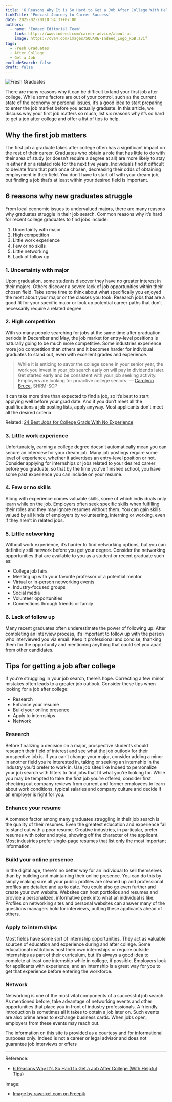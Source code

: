 ```yaml
---
title: '6 Reasons Why It is So Hard to Get a Job After College With Helpful Tips'
linkTitle: 'Podcast Journey to Career Success'
date: 2025-02-20T10:54:37+07:00
authors:
  - name: 'Indeed Editorial Team'
    link: https://www.indeed.com/career-advice/about-us
    image: https://cva4.com/images/SQUARE-Indeed_Logo_RGB.avif
tags:
  - Fresh Graduates
  - After College
  - Get a Job
excludeSearch: false
draft: false
---
```


![Fresh Graduates](/images/2025/woman-wearing-regalia-holding-her-degree-graduation.jpg)

There are many reasons why it can be difficult to land your first job after college. While some factors are out of your control, such as the current state of the economy or personal issues, it’s a good idea to start preparing to enter the job market before you actually graduate. In this article, we discuss why your first job matters so much, list six reasons why it’s so hard to get a job after college and offer a list of tips to help.

## Why the first job matters

The first job a graduate takes after college often has a significant impact on the rest of their career. Graduates who obtain a role that has little to do with their area of study (or doesn't require a degree at all) are more likely to stay in either it or a related role for the next five years. Individuals find it difficult to deviate from that path once chosen, decreasing their odds of obtaining employment in their field. You don’t have to start off with your dream job, but finding a job that’s at least within your desired field is important.


## 6 reasons why new graduates struggle

From local economic issues to undervalued majors, there are many reasons why graduates struggle in their job search. Common reasons why it’s hard for recent college graduates to find jobs include:

1. Uncertainty with major
2. High competition
3. Little work experience
4. Few or no skills
5. Little networking
6. Lack of follow up


### 1. Uncertainty with major

Upon graduation, some students discover they have no greater interest in their majors. Others discover a severe lack of job opportunities within their chosen field. Take some time to think about what specifically you enjoyed the most about your major or the classes you took. Research jobs that are a good fit for your specific major or look up potential career paths that don’t necessarily require a related degree. 


### 2. High competition

With so many people searching for jobs at the same time after graduation periods in December and May, the job market for entry-level positions is naturally going to be much more competitive. Some industries experience more job competition than others and it becomes harder for individual graduates to stand out, even with excellent grades and experience.

> While it is enticing to savor the college scene in your senior year, the work you invest in your job search early on will pay in dividends later. Get started early and be consistent with your job seeking activity. Employers are looking for proactive college seniors.
— [Carolynn Bruce](https://www.indeed.com/career-advice/author/carolynn-bruce), SHRM-SCP

It can take more time than expected to find a job, so it’s best to start applying well before your grad date. And if you don’t meet all the qualifications a job posting lists, apply anyway. Most applicants don’t meet all the desired criteria 

Related: [24 Best Jobs for College Grads With No Experience](https://www.indeed.com/career-advice/finding-a-job/best-jobs-for-college-grads-with-no-experience)


### 3. Little work experience

Unfortunately, earning a college degree doesn’t automatically mean you can secure an interview for your dream job. Many job postings require some level of experience, whether it advertises an entry-level position or not. Consider applying for internships or jobs related to your desired career before you graduate, so that by the time you’ve finished school, you have some past experience you can include on your resume.  


### 4. Few or no skills

Along with experience comes valuable skills, some of which individuals only learn while on the job. Employers often seek specific skills when fulfilling their roles and they may ignore resumes without them. You can gain skills valued by all kinds of employers by volunteering, interning or working, even if they aren’t in related jobs. 


### 5. Little networking

Without work experience, it’s harder to find networking options, but you can definitely still network before you get your degree.  Consider the networking opportunities that are available to you as a student or recent graduate such as:

- College job fairs
- Meeting up with your favorite professor or a potential mentor
- Virtual or in-person networking events
- Industry-focused groups
- Social media
- Volunteer opportunities
- Connections through friends or family


### 6. Lack of follow up

Many recent graduates often underestimate the power of following up. After completing an interview process, it’s important to follow up with the person who interviewed you via email.  Keep it professional and concise, thanking them for the opportunity and mentioning anything that could set you apart from other candidates. 


## Tips for getting a job after college

If you’re struggling in your job search, there’s hope. Correcting a few minor mistakes often leads to a greater job outlook. Consider these tips when looking for a job after college:

- Research
- Enhance your resume
- Build your online presence
- Apply to internships
- Network

### Research

Before finalizing a decision on a major, prospective students should research their field of interest and see what the job outlook for their prospective job is. If you can’t change your major, consider adding a minor in another field you’re interested in, taking or seeking an internship in the industry you’d prefer to work in. Use job sites like Indeed to personalize your job search with filters to find jobs that fit what you’re looking for. While you may be tempted to take the first job you’re offered, consider first checking out company reviews from current and former employees to learn about work conditions, typical salaries and company culture and decide if an employer is right for you. 

### Enhance your resume

A common factor among many graduates struggling in their job search is the quality of their resumes. Even the greatest education and experience fail to stand out with a poor resume. Creative industries, in particular, prefer resumes with color and style, showing off the character of the applicant. Most industries prefer single-page resumes that list only the most important information.

### Build your online presence

In the digital age, there's no better way for an individual to sell themselves than by building and maintaining their online presence. You can do this by simply making sure all your public profiles are cleaned up and professional profiles are detailed and up to date. You could also go even further and create your own website. Websites can host portfolios and resumes and provide a personalized, informative peek into what an individual is like. Profiles on networking sites and personal websites can answer many of the questions managers hold for interviews, putting these applicants ahead of others.

### Apply to internships

Most fields have some sort of internship opportunities. They act as valuable sources of education and experience during and after college. Some educational institutions host their own internships or require outside internships as part of their curriculum, but it’s always a good idea to complete at least one internship while in college, if possible. Employers look for applicants with experience, and an internship is a great way for you to get that experience before entering the workforce. 

### Network

Networking is one of the most vital components of a successful job search. As mentioned before, take advantage of networking events and other opportunities that place you in front of industry professionals. A friendly introduction is sometimes all it takes to obtain a job later on. Such events are also prime areas to exchange business cards. When jobs open, employers from these events may reach out.


The information on this site is provided as a courtesy and for informational purposes only. Indeed is not a career or legal advisor and does not guarantee job interviews or offers

----

Reference:
- [6 Reasons Why It's So Hard to Get a Job After College (With Helpful Tips)](https://www.indeed.com/career-advice/finding-a-job/why-is-it-so-hard-to-get-a-job-after-college)

Image:
- <a href="https://www.freepik.com/free-photo/woman-wearing-regalia-holding-her-degree-graduation_17228978.htm">Image by rawpixel.com on Freepik</a>